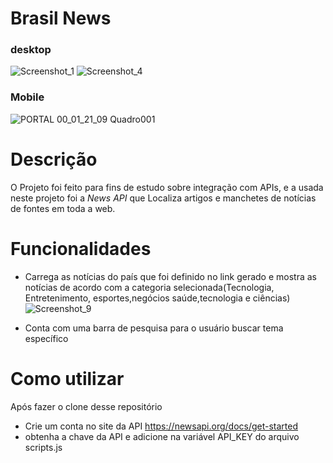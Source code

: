 # Brasil News
### desktop
![Screenshot_1](https://user-images.githubusercontent.com/99677684/182713667-49615fce-5956-4c79-803d-3ffb92e0f77f.png)
![Screenshot_4](https://user-images.githubusercontent.com/99677684/182711671-22c8dd21-8ba9-4f81-9db5-5f7e3f132ea9.png)


### Mobile
![PORTAL 00_01_21_09 Quadro001](https://user-images.githubusercontent.com/99677684/182712963-3acd8221-9cf9-4f6b-911c-6a2d03742895.png)


# Descrição
O Projeto foi feito para fins de estudo sobre integração com APIs, e a usada neste projeto foi a *News API* que Localiza artigos e manchetes de notícias de fontes em toda a web.

# Funcionalidades
* Carrega as notícias do país que foi definido no link gerado e mostra as notícias de acordo com a categoria selecionada(Tecnologia, Entretenimento, esportes,negócios saúde,tecnologia e ciências)
![Screenshot_9](https://user-images.githubusercontent.com/99677684/182872365-37a6c31c-f893-4384-a706-d90268462264.png)

* Conta com uma barra de pesquisa para o usuário buscar tema específico

# Como utilizar
Após fazer o clone desse repositório
* Crie um conta no site da API https://newsapi.org/docs/get-started
* obtenha a chave da API e adicione na variável API_KEY do arquivo scripts.js


